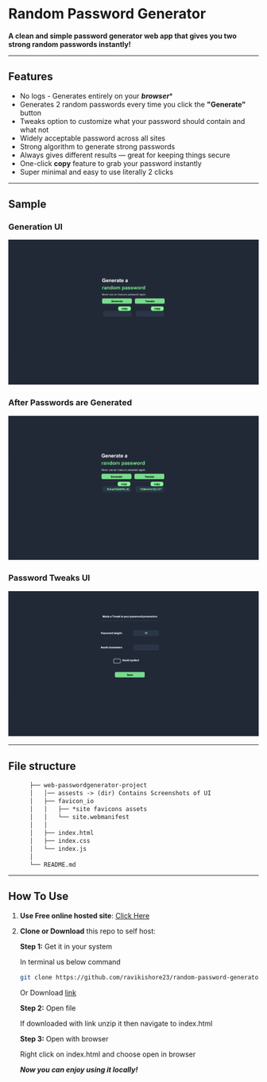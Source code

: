 # Random Password Generator

**A clean and simple password generator web app that gives you **two strong random passwords** instantly!**

---

## Features

- No logs - Generates entirely on your ***browser****
- Generates 2 random passwords every time you click the **"Generate"** button
- Tweaks option to customize what your password should contain and what not
- Widely acceptable password across all sites
- Strong algorithm to generate strong passwords
- Always gives different results — great for keeping things secure
- One-click **copy** feature to grab your password instantly
- Super minimal and easy to use literally 2 clicks

---


## Sample
### Generation UI
![Screenshot 1](web-passwordgenerator-project/assets/SSHomePageV2.png)

### After Passwords are Generated
![Screenshot 2](web-passwordgenerator-project/assets/SSPswGenV2.png)

### Password Tweaks UI
![Screenshot 3](web-passwordgenerator-project/assets/SSTweaksV2.png)

---

## File structure
```
      ├── web-passwordgenerator-project
      │   │── assests -> (dir) Contains Screenshots of UI
      │   ├── favicon_io 
      │   │   ├── *site favicons assets
      │   │   └── site.webmanifest
      │   │
      │   ├── index.html
      │   ├── index.css
      │   └── index.js
      │
      └── README.md
```

---

## How To Use

1. **Use Free online hosted site**:
   [Click Here](https://web-random-password-generator-tojt.vercel.app/)
   
2. **Clone or Download** this repo to self host:

   **Step 1:** Get it in your system

   In terminal us below command
   ```bash
   git clone https://github.com/ravikishore23/random-password-generator.git
   ```
   Or
   Download [link](https://github.com/ravikishore23/Web-Random-Password-Generator)

   **Step 2:** Open file

   If downloaded with link unzip it
   then navigate to index.html

   **Step 3:** Open with browser

   Right click on index.html and choose open in browser

   ***Now you can enjoy using it locally!***


